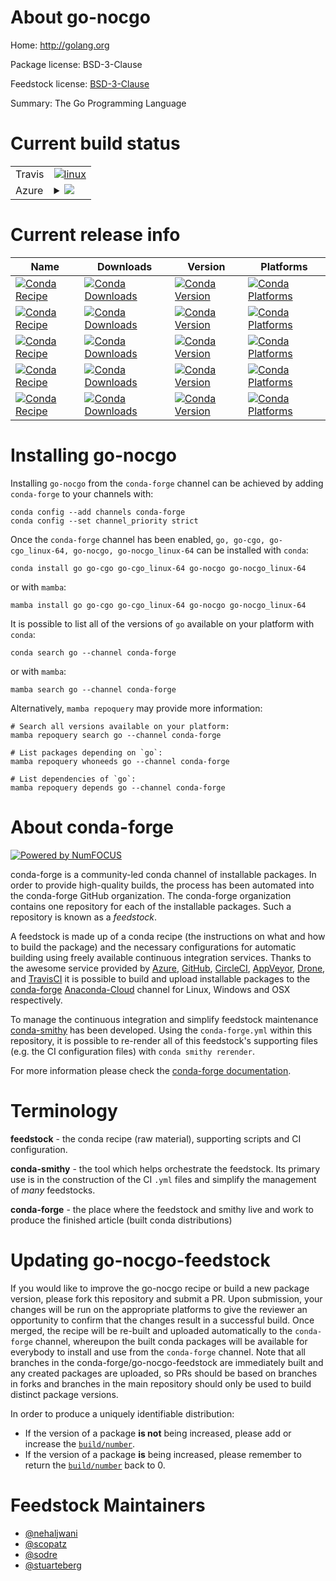 About go-nocgo
==============

Home: http://golang.org

Package license: BSD-3-Clause

Feedstock license: [BSD-3-Clause](https://github.com/conda-forge/go-feedstock/blob/master/LICENSE.txt)

Summary: The Go Programming Language

Current build status
====================


<table><tr>
    <td>Travis</td>
    <td>
      <a href="https://app.travis-ci.com/conda-forge/go-feedstock">
        <img alt="linux" src="https://img.shields.io/travis/com/conda-forge/go-feedstock/master.svg?label=Linux">
      </a>
    </td>
  </tr>
    
  <tr>
    <td>Azure</td>
    <td>
      <details>
        <summary>
          <a href="https://dev.azure.com/conda-forge/feedstock-builds/_build/latest?definitionId=5217&branchName=master">
            <img src="https://dev.azure.com/conda-forge/feedstock-builds/_apis/build/status/go-feedstock?branchName=master">
          </a>
        </summary>
        <table>
          <thead><tr><th>Variant</th><th>Status</th></tr></thead>
          <tbody><tr>
              <td>linux_64_cgofalsego_variant_strnocgogo_variant_ver2.2.0</td>
              <td>
                <a href="https://dev.azure.com/conda-forge/feedstock-builds/_build/latest?definitionId=5217&branchName=master">
                  <img src="https://dev.azure.com/conda-forge/feedstock-builds/_apis/build/status/go-feedstock?branchName=master&jobName=linux&configuration=linux_64_cgofalsego_variant_strnocgogo_variant_ver2.2.0" alt="variant">
                </a>
              </td>
            </tr><tr>
              <td>linux_64_cgotruego_variant_strcgogo_variant_ver2.3.0</td>
              <td>
                <a href="https://dev.azure.com/conda-forge/feedstock-builds/_build/latest?definitionId=5217&branchName=master">
                  <img src="https://dev.azure.com/conda-forge/feedstock-builds/_apis/build/status/go-feedstock?branchName=master&jobName=linux&configuration=linux_64_cgotruego_variant_strcgogo_variant_ver2.3.0" alt="variant">
                </a>
              </td>
            </tr><tr>
              <td>linux_aarch64_cgofalsego_variant_strnocgogo_variant_ver2.2.0</td>
              <td>
                <a href="https://dev.azure.com/conda-forge/feedstock-builds/_build/latest?definitionId=5217&branchName=master">
                  <img src="https://dev.azure.com/conda-forge/feedstock-builds/_apis/build/status/go-feedstock?branchName=master&jobName=linux&configuration=linux_aarch64_cgofalsego_variant_strnocgogo_variant_ver2.2.0" alt="variant">
                </a>
              </td>
            </tr><tr>
              <td>linux_aarch64_cgotruego_variant_strcgogo_variant_ver2.3.0</td>
              <td>
                <a href="https://dev.azure.com/conda-forge/feedstock-builds/_build/latest?definitionId=5217&branchName=master">
                  <img src="https://dev.azure.com/conda-forge/feedstock-builds/_apis/build/status/go-feedstock?branchName=master&jobName=linux&configuration=linux_aarch64_cgotruego_variant_strcgogo_variant_ver2.3.0" alt="variant">
                </a>
              </td>
            </tr><tr>
              <td>linux_ppc64le_cgofalsego_variant_strnocgogo_variant_ver2.2.0</td>
              <td>
                <a href="https://dev.azure.com/conda-forge/feedstock-builds/_build/latest?definitionId=5217&branchName=master">
                  <img src="https://dev.azure.com/conda-forge/feedstock-builds/_apis/build/status/go-feedstock?branchName=master&jobName=linux&configuration=linux_ppc64le_cgofalsego_variant_strnocgogo_variant_ver2.2.0" alt="variant">
                </a>
              </td>
            </tr><tr>
              <td>linux_ppc64le_cgotruego_variant_strcgogo_variant_ver2.3.0</td>
              <td>
                <a href="https://dev.azure.com/conda-forge/feedstock-builds/_build/latest?definitionId=5217&branchName=master">
                  <img src="https://dev.azure.com/conda-forge/feedstock-builds/_apis/build/status/go-feedstock?branchName=master&jobName=linux&configuration=linux_ppc64le_cgotruego_variant_strcgogo_variant_ver2.3.0" alt="variant">
                </a>
              </td>
            </tr><tr>
              <td>osx_64_cgofalsego_variant_strnocgogo_variant_ver2.2.0</td>
              <td>
                <a href="https://dev.azure.com/conda-forge/feedstock-builds/_build/latest?definitionId=5217&branchName=master">
                  <img src="https://dev.azure.com/conda-forge/feedstock-builds/_apis/build/status/go-feedstock?branchName=master&jobName=osx&configuration=osx_64_cgofalsego_variant_strnocgogo_variant_ver2.2.0" alt="variant">
                </a>
              </td>
            </tr><tr>
              <td>osx_64_cgotruego_variant_strcgogo_variant_ver2.3.0</td>
              <td>
                <a href="https://dev.azure.com/conda-forge/feedstock-builds/_build/latest?definitionId=5217&branchName=master">
                  <img src="https://dev.azure.com/conda-forge/feedstock-builds/_apis/build/status/go-feedstock?branchName=master&jobName=osx&configuration=osx_64_cgotruego_variant_strcgogo_variant_ver2.3.0" alt="variant">
                </a>
              </td>
            </tr><tr>
              <td>osx_arm64_cgofalsego_variant_strnocgogo_variant_ver2.2.0</td>
              <td>
                <a href="https://dev.azure.com/conda-forge/feedstock-builds/_build/latest?definitionId=5217&branchName=master">
                  <img src="https://dev.azure.com/conda-forge/feedstock-builds/_apis/build/status/go-feedstock?branchName=master&jobName=osx&configuration=osx_arm64_cgofalsego_variant_strnocgogo_variant_ver2.2.0" alt="variant">
                </a>
              </td>
            </tr><tr>
              <td>osx_arm64_cgotruego_variant_strcgogo_variant_ver2.3.0</td>
              <td>
                <a href="https://dev.azure.com/conda-forge/feedstock-builds/_build/latest?definitionId=5217&branchName=master">
                  <img src="https://dev.azure.com/conda-forge/feedstock-builds/_apis/build/status/go-feedstock?branchName=master&jobName=osx&configuration=osx_arm64_cgotruego_variant_strcgogo_variant_ver2.3.0" alt="variant">
                </a>
              </td>
            </tr><tr>
              <td>win_64_cgofalsego_variant_strnocgogo_variant_ver2.2.0</td>
              <td>
                <a href="https://dev.azure.com/conda-forge/feedstock-builds/_build/latest?definitionId=5217&branchName=master">
                  <img src="https://dev.azure.com/conda-forge/feedstock-builds/_apis/build/status/go-feedstock?branchName=master&jobName=win&configuration=win_64_cgofalsego_variant_strnocgogo_variant_ver2.2.0" alt="variant">
                </a>
              </td>
            </tr><tr>
              <td>win_64_cgotruego_variant_strcgogo_variant_ver2.3.0</td>
              <td>
                <a href="https://dev.azure.com/conda-forge/feedstock-builds/_build/latest?definitionId=5217&branchName=master">
                  <img src="https://dev.azure.com/conda-forge/feedstock-builds/_apis/build/status/go-feedstock?branchName=master&jobName=win&configuration=win_64_cgotruego_variant_strcgogo_variant_ver2.3.0" alt="variant">
                </a>
              </td>
            </tr>
          </tbody>
        </table>
      </details>
    </td>
  </tr>
</table>

Current release info
====================

| Name | Downloads | Version | Platforms |
| --- | --- | --- | --- |
| [![Conda Recipe](https://img.shields.io/badge/recipe-go-green.svg)](https://anaconda.org/conda-forge/go) | [![Conda Downloads](https://img.shields.io/conda/dn/conda-forge/go.svg)](https://anaconda.org/conda-forge/go) | [![Conda Version](https://img.shields.io/conda/vn/conda-forge/go.svg)](https://anaconda.org/conda-forge/go) | [![Conda Platforms](https://img.shields.io/conda/pn/conda-forge/go.svg)](https://anaconda.org/conda-forge/go) |
| [![Conda Recipe](https://img.shields.io/badge/recipe-go--cgo-green.svg)](https://anaconda.org/conda-forge/go-cgo) | [![Conda Downloads](https://img.shields.io/conda/dn/conda-forge/go-cgo.svg)](https://anaconda.org/conda-forge/go-cgo) | [![Conda Version](https://img.shields.io/conda/vn/conda-forge/go-cgo.svg)](https://anaconda.org/conda-forge/go-cgo) | [![Conda Platforms](https://img.shields.io/conda/pn/conda-forge/go-cgo.svg)](https://anaconda.org/conda-forge/go-cgo) |
| [![Conda Recipe](https://img.shields.io/badge/recipe-go--cgo_linux--64-green.svg)](https://anaconda.org/conda-forge/go-cgo_linux-64) | [![Conda Downloads](https://img.shields.io/conda/dn/conda-forge/go-cgo_linux-64.svg)](https://anaconda.org/conda-forge/go-cgo_linux-64) | [![Conda Version](https://img.shields.io/conda/vn/conda-forge/go-cgo_linux-64.svg)](https://anaconda.org/conda-forge/go-cgo_linux-64) | [![Conda Platforms](https://img.shields.io/conda/pn/conda-forge/go-cgo_linux-64.svg)](https://anaconda.org/conda-forge/go-cgo_linux-64) |
| [![Conda Recipe](https://img.shields.io/badge/recipe-go--nocgo-green.svg)](https://anaconda.org/conda-forge/go-nocgo) | [![Conda Downloads](https://img.shields.io/conda/dn/conda-forge/go-nocgo.svg)](https://anaconda.org/conda-forge/go-nocgo) | [![Conda Version](https://img.shields.io/conda/vn/conda-forge/go-nocgo.svg)](https://anaconda.org/conda-forge/go-nocgo) | [![Conda Platforms](https://img.shields.io/conda/pn/conda-forge/go-nocgo.svg)](https://anaconda.org/conda-forge/go-nocgo) |
| [![Conda Recipe](https://img.shields.io/badge/recipe-go--nocgo_linux--64-green.svg)](https://anaconda.org/conda-forge/go-nocgo_linux-64) | [![Conda Downloads](https://img.shields.io/conda/dn/conda-forge/go-nocgo_linux-64.svg)](https://anaconda.org/conda-forge/go-nocgo_linux-64) | [![Conda Version](https://img.shields.io/conda/vn/conda-forge/go-nocgo_linux-64.svg)](https://anaconda.org/conda-forge/go-nocgo_linux-64) | [![Conda Platforms](https://img.shields.io/conda/pn/conda-forge/go-nocgo_linux-64.svg)](https://anaconda.org/conda-forge/go-nocgo_linux-64) |

Installing go-nocgo
===================

Installing `go-nocgo` from the `conda-forge` channel can be achieved by adding `conda-forge` to your channels with:

```
conda config --add channels conda-forge
conda config --set channel_priority strict
```

Once the `conda-forge` channel has been enabled, `go, go-cgo, go-cgo_linux-64, go-nocgo, go-nocgo_linux-64` can be installed with `conda`:

```
conda install go go-cgo go-cgo_linux-64 go-nocgo go-nocgo_linux-64
```

or with `mamba`:

```
mamba install go go-cgo go-cgo_linux-64 go-nocgo go-nocgo_linux-64
```

It is possible to list all of the versions of `go` available on your platform with `conda`:

```
conda search go --channel conda-forge
```

or with `mamba`:

```
mamba search go --channel conda-forge
```

Alternatively, `mamba repoquery` may provide more information:

```
# Search all versions available on your platform:
mamba repoquery search go --channel conda-forge

# List packages depending on `go`:
mamba repoquery whoneeds go --channel conda-forge

# List dependencies of `go`:
mamba repoquery depends go --channel conda-forge
```


About conda-forge
=================

[![Powered by
NumFOCUS](https://img.shields.io/badge/powered%20by-NumFOCUS-orange.svg?style=flat&colorA=E1523D&colorB=007D8A)](https://numfocus.org)

conda-forge is a community-led conda channel of installable packages.
In order to provide high-quality builds, the process has been automated into the
conda-forge GitHub organization. The conda-forge organization contains one repository
for each of the installable packages. Such a repository is known as a *feedstock*.

A feedstock is made up of a conda recipe (the instructions on what and how to build
the package) and the necessary configurations for automatic building using freely
available continuous integration services. Thanks to the awesome service provided by
[Azure](https://azure.microsoft.com/en-us/services/devops/), [GitHub](https://github.com/),
[CircleCI](https://circleci.com/), [AppVeyor](https://www.appveyor.com/),
[Drone](https://cloud.drone.io/welcome), and [TravisCI](https://travis-ci.com/)
it is possible to build and upload installable packages to the
[conda-forge](https://anaconda.org/conda-forge) [Anaconda-Cloud](https://anaconda.org/)
channel for Linux, Windows and OSX respectively.

To manage the continuous integration and simplify feedstock maintenance
[conda-smithy](https://github.com/conda-forge/conda-smithy) has been developed.
Using the ``conda-forge.yml`` within this repository, it is possible to re-render all of
this feedstock's supporting files (e.g. the CI configuration files) with ``conda smithy rerender``.

For more information please check the [conda-forge documentation](https://conda-forge.org/docs/).

Terminology
===========

**feedstock** - the conda recipe (raw material), supporting scripts and CI configuration.

**conda-smithy** - the tool which helps orchestrate the feedstock.
                   Its primary use is in the construction of the CI ``.yml`` files
                   and simplify the management of *many* feedstocks.

**conda-forge** - the place where the feedstock and smithy live and work to
                  produce the finished article (built conda distributions)


Updating go-nocgo-feedstock
===========================

If you would like to improve the go-nocgo recipe or build a new
package version, please fork this repository and submit a PR. Upon submission,
your changes will be run on the appropriate platforms to give the reviewer an
opportunity to confirm that the changes result in a successful build. Once
merged, the recipe will be re-built and uploaded automatically to the
`conda-forge` channel, whereupon the built conda packages will be available for
everybody to install and use from the `conda-forge` channel.
Note that all branches in the conda-forge/go-nocgo-feedstock are
immediately built and any created packages are uploaded, so PRs should be based
on branches in forks and branches in the main repository should only be used to
build distinct package versions.

In order to produce a uniquely identifiable distribution:
 * If the version of a package **is not** being increased, please add or increase
   the [``build/number``](https://docs.conda.io/projects/conda-build/en/latest/resources/define-metadata.html#build-number-and-string).
 * If the version of a package **is** being increased, please remember to return
   the [``build/number``](https://docs.conda.io/projects/conda-build/en/latest/resources/define-metadata.html#build-number-and-string)
   back to 0.

Feedstock Maintainers
=====================

* [@nehaljwani](https://github.com/nehaljwani/)
* [@scopatz](https://github.com/scopatz/)
* [@sodre](https://github.com/sodre/)
* [@stuarteberg](https://github.com/stuarteberg/)

